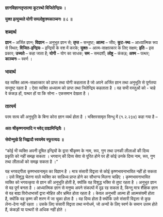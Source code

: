 #### ज्ञानविज्ञानतृप्तात्मा कूटस्थो विजितेन्द्रियः ।
#### युक्त इत्युच्यते योगी समलोष्ट्राश्मकाञ्चनः ॥ ८ ॥

### शब्दार्थ

**ज्ञान** – अर्जित ज्ञान; **विज्ञान** – अनुभूत ज्ञान से; **तृप्त** – सन्तुष्ट; **आत्मा** – जीव; **कूट-स्थः** – आध्यात्मिक रूप से स्थित; **विजित-इन्द्रियः** – इन्द्रियों के  वश में करके; **युक्तः** – आत्म-साक्षात्कार के लिए सक्षम; **इति** – इस प्रकार; **उच्यते** – कहा जाता है; **योगी** – योग का साधक; **सम** – समदर्शी; **लोष्ट्र** – कंकड़; **अश्म** – पत्थर; **काञ्चनः** – स्वर्ण ।

### भावार्थ

वह व्यक्ति आत्म-साक्षात्कार को प्राप्त तथा योगी कहलाता है जो अपने अर्जित ज्ञान तथा अनुभूति से पूर्णतया सन्तुष्ट रहता है । ऐसा व्यक्ति अध्यात्म को प्राप्त तथा जितेन्द्रिय कहलाता है । वह सभी वस्तुओं को - चाहे वे कंकड़ हों, पत्थर हों या कि सोना - एकसमान देखता है ।

### तात्पर्य

परम सत्य की अनुभूति के बिना कोरा ज्ञान व्यर्थ होता है । भक्तिरसामृत सिन्धु में (१.२.२३४) कहा गया है –

#### अतः श्रीकृष्णनामादि न भवेद् ग्राह्यमिन्द्रियैः ।
#### सेवोन्मुखे हि जिह्वादौ स्वयमेव स्फुरत्यदः ॥

“कोई भी व्यक्ति अपनी दूषित इन्द्रियों के द्वारा श्रीकृष्ण के नाम, रूप, गुण तथा उनकी लीलाओं की दिव्य प्रकृति को नहीं समझ सकता । भगवान् की दिव्य सेवा से पूरित होने पर ही कोई उनके दिव्य नाम, रूप, गुण तथा लीलाओं को समझ सकता है ।”

यह भगवद्गीता कृष्णभावनामृत का विज्ञान है । मात्र संसारी विद्वत्ता से कोई कृष्णभावनाभावित नहीं हो सकता । उसे विशुद्ध चेतना वाले व्यक्ति का सान्निध्य प्राप्त होने का सौभाग्य मिलना चाहिए । कृष्णभावनाभावित व्यक्ति को भगवत्कृपा से ज्ञान की अनुभूति होती है, क्योंकि वह विशुद्ध भक्ति से तुष्ट रहता है । अनुभूत ज्ञान से वह पूर्ण बनता है । आध्यात्मिक ज्ञान से मनुष्य अपने संकल्पों में दृढ़ रह सकता है, किन्तु मात्र शैक्षिक ज्ञान से वह बाह्य विरोधाभासों द्वारा मोहित और भ्रमित होता रहता है । केवल अनुभवी आत्मा ही आत्मसंयमी होता है, क्योंकि वह कृष्ण की शरण में जा चुका होता है । वह दिव्य होता है क्योंकि उसे संसारी विद्वत्ता से कुछ लेना-देना नहीं रहता । उसके लिए संसारी विद्वत्ता तथा मनोधर्म, जो अन्यों के लिए स्वर्ण के समान उत्तम होते हैं, कंकड़ों या पत्थरों से अधिक नहीं होते ।